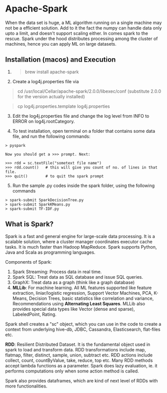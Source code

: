 # Apache-Spark

When the data set is huge, a ML algorithm running on a single machine may not be a efficient solution. Add to it the fact the numpy can handle data only upto a limit, and doesn't support scaling either. In comes spark to the rescue. Spark under the hood distributes processing among the cluster of machines, hence you can apply ML on large datasets. 

## Installation (macos) and Execution

1. > brew install apache-spark

2. Create a log4j.properties file via

> cd /usr/local/Cellar/apache-spark/2.0.0/libexec/conf (substitute 2.0.0 for the version actually installed)

> cp log4j.properties.template log4j.properties

3. Edit the log4j.properties file and change the log level from INFO to ERROR on log4j.rootCategory.

4. To test installation, open terminal on a folder that contains some data file, and run the following commands:

```
> pyspark

Now you should get a >>> prompt. Next:

>>> rdd = sc.textFile("sometext file name")
>>> rdd.count()   # this will give you count of no. of lines in that file.
>>> quit()        # to quit the spark prompt
```

5. Run the sample .py codes inside the spark folder, using the following commands
```
> spark-submit SparkDecisionTree.py
> spark-submit SparkKMeans.py
> spark-submit TF-IDF.py
```

## What is Spark?

Spark is a fast and general engine for large-scale data processing. It is a scalable solution, where a cluster manager coordinates executor cache tasks. It is much faster than Hadoop MapReduce. Spark supports Python, Java and Scala as programming languages. 

Components of Spark:

1. Spark Streaming: Process data in real time.
2. Spark SQL: Treat data as SQL database and issue SQL queries.
3. GraphX: Treat data as a graph (think like a graph database)
4. **MLLib**: For machine learning. All ML features supported like feature extraction, liniar/logistic regression, Support Vector Machines, PCA, K-Means, Decision Trees, basic statistics like correlation and variance, Recommendations using **Alternating Least Squares**. MLLib also provides special data types like Vector (dense and sparse), LabeledPoint, Rating.

Spark shell creates a "sc" object, which you can use in the code to create a context from underlying hive-db, JDBC, Cassandra, Elasticsearch, flat-files etc.

**RDD**: Resilient Distributed Dataset. It is the fundamental object used in spark to load and transform data. RDD transformations include map, flatmap, filter, distinct, sample, union, subtract etc. RDD actions include collect, count, countByValue, take, reduce, top etc. Many RDD methods accept lambda functions as a parameter. Spark does lazy evaluation, ie. it performs computations only when some action method is called.   

Spark also provides dataframes, which are kind of next level of RDDs with more functionalities.




